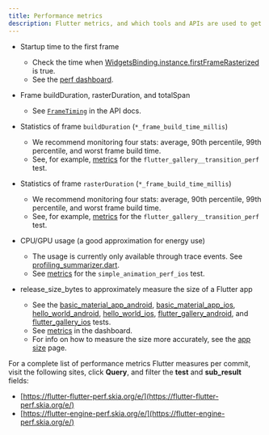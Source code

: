 ```yaml
---
title: Performance metrics
description: Flutter metrics, and which tools and APIs are used to get them
---
```


* Startup time to the first frame
  * Check the time when
    [WidgetsBinding.instance.firstFrameRasterized][firstFrameRasterized] 
    is true.
  * See the
    [perf dashboard](https://flutter-flutter-perf.skia.org/e/?queries=sub_result%3DtimeToFirstFrameRasterizedMicros).

* Frame buildDuration, rasterDuration, and totalSpan
  * See [`FrameTiming`]({{site.api}}/flutter/dart-ui/FrameTiming-class.html)
    in the API docs.

* Statistics of frame `buildDuration` (`*_frame_build_time_millis`)
  * We recommend monitoring four stats: average, 90th percentile, 99th
    percentile, and worst frame build time.
  * See, for example, [metrics][transition_build] for the 
    `flutter_gallery__transition_perf` test.

* Statistics of frame `rasterDuration` (`*_frame_build_time_millis`)
  * We recommend monitoring four stats: average, 90th percentile, 99th
    percentile, and worst frame build time.
  * See, for example, [metrics][transition_raster] for the 
    `flutter_gallery__transition_perf` test.

* CPU/GPU usage (a good approximation for energy use)
  * The usage is currently only available through trace events. See
    [profiling_summarizer.dart][profiling_summarizer].
  * See [metrics][cpu_gpu] for the `simple_animation_perf_ios` test.

* release_size_bytes to approximately measure the size of a Flutter app
  * See the [basic_material_app_android][], [basic_material_app_ios][],
    [hello_world_android][], [hello_world_ios][], [flutter_gallery_android][],
    and [flutter_gallery_ios][] tests.
  * See [metrics][size_perf] in the dashboard.
  * For info on how to measure the size more accurately,
    see the [app size](/perf/app-size) page.

For a complete list of performance metrics Flutter measures per commit, visit 
the following sites, click **Query**, and filter the **test** and 
**sub_result** fields:

  * [https://flutter-flutter-perf.skia.org/e/](https://flutter-flutter-perf.skia.org/e/)
  * [https://flutter-engine-perf.skia.org/e/](https://flutter-engine-perf.skia.org/e/)

[firstFrameRasterized]: {{site.api}}/flutter/widgets/WidgetsBinding/firstFrameRasterized.html

[transition_build]: https://flutter-flutter-perf.skia.org/e/?queries=sub_result%3D90th_percentile_frame_build_time_millis%26sub_result%3D99th_percentile_frame_build_time_millis%26sub_result%3Daverage_frame_build_time_millis%26sub_result%3Dworst_frame_build_time_millis%26test%3Dflutter_gallery__transition_perf

[transition_raster]: https://flutter-flutter-perf.skia.org/e/?queries=sub_result%3D90th_percentile_frame_rasterizer_time_millis%26sub_result%3D99th_percentile_frame_rasterizer_time_millis%26sub_result%3Daverage_frame_rasterizer_time_millis%26sub_result%3Dworst_frame_rasterizer_time_millis%26test%3Dflutter_gallery__transition_perf

[profiling_summarizer]: {{site.repo.flutter}}/blob/main/packages/flutter_driver/lib/src/driver/profiling_summarizer.dart

[cpu_gpu]: https://flutter-flutter-perf.skia.org/e/?queries=sub_result%3Daverage_cpu_usage%26sub_result%3Daverage_gpu_usage%26test%3Dsimple_animation_perf_ios

[basic_material_app_android]: {{site.repo.flutter}}/blob/main/dev/devicelab/bin/tasks/basic_material_app_android__compile.dart

[basic_material_app_ios]: {{site.repo.flutter}}/blob/main/dev/devicelab/bin/tasks/basic_material_app_ios__compile.dart

[hello_world_android]: {{site.repo.flutter}}/blob/main/dev/devicelab/bin/tasks/hello_world_android__compile.dart

[hello_world_ios]: {{site.repo.flutter}}/blob/main/dev/devicelab/bin/tasks/hello_world_ios__compile.dart

[flutter_gallery_android]: {{site.repo.flutter}}/blob/main/dev/devicelab/bin/tasks/flutter_gallery_android__compile.dart

[flutter_gallery_ios]: {{site.repo.flutter}}/blob/main/dev/devicelab/bin/tasks/flutter_gallery_ios__compile.dart

[size_perf]: https://flutter-flutter-perf.skia.org/e/?queries=sub_result%3Drelease_size_bytes%26test%3Dbasic_material_app_android__compile%26test%3Dbasic_material_app_ios__compile%26test%3Dhello_world_android__compile%26test%3Dhello_world_ios__compile%26test%3Dflutter_gallery_ios__compile%26test%3Dflutter_gallery_android__compile

